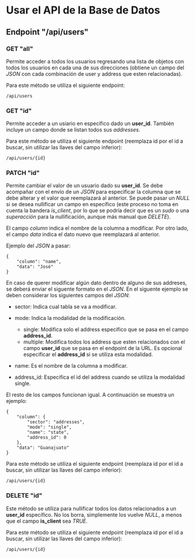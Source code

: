 # Usar el API de la Base de Datos

## Endpoint "/api/users"

### GET "all"
Permite acceder a todos los usuarios regresando una lista de objetos con todos los usuarios en cada una de sus direcciones (obtiene un campo del *JSON* con cada combinación de user y address que esten relacionadas).

Para este método se utiliza el siguiente endpoint:
```
/api/users
```

### GET "id"
Permite acceder a un usiario en especifico dado un **user_id**. También incluye un campo donde se listan todos sus *addresses*.

Para este método se utiliza el siguiente endpoint (reemplaza id por el id a buscar, sin utilizar las llaves del campo inferior):
```
/api/users/{id}
```

### PATCH "id"
Permite cambiar el valor de un usuario dado su **user_id**. Se debe acompañar con el envío de un *JSON* para especificar la columna que se debe alterar y el valor que reemplazará al anterior. Se puede pasar un *NULL* si se desea nullificar un campo en específico (este proceso no toma en cuenta la bandera *is_client*, por lo que se podría decir que es un *sudo* o una *superacción* para la nullificación, aunque más manual que *DELETE*).

El campo *column* indica el nombre de la columna a modificar. Por otro lado, el campo *data* indica el dato nuevo que reemplazará al anterior.

Ejemplo del *JSON* a pasar:

```
{
    "column": "name",
    "data": "José"
}
```
En caso de querer modificar algún dato dentro de alguno de sus addreses, se deberá enviar el siguente formato en el *JSON*.
En el siguente ejemplo se deben considerar los siguientes campos del *JSON*:
+ sector: Indica cual tabla se va a modificar.
+ mode: Indica la modalidad de la modificación.
    
    + single: Modifica solo el address especifico que se pasa en el campo **address_id**.
    + multiple: Modifica todos los address que esten relacionados con el campo **user_id** que se pasa en el endpoint de la URL. Es opcional especificar el **address_id** si se utiliza esta modalidad.
+ name: Es el nombre de la columna a modificar.
+ address_id: Especifica el id del address cuando se utiliza la modalidad single.

El resto de los campos funcionan igual. A continuación se muestra un ejemplo:
```
{
    "column": {
        "sector": "addresses",
        "mode": "single",
        "name": "state",
        "address_id": 0
    },
    "data": "Guanajuato"
}
```
Para este método se utiliza el siguiente endpoint (reemplaza id por el id a buscar, sin utilizar las llaves del campo inferior):
```
/api/users/{id}
```

### DELETE "id"
Este método se utiliza para nullificar todos los datos relacionados a un **user_id** específico. No los borra, simplemente los vuelve *NULL*, a menos que el campo **is_client** sea *TRUE*.

Para este método se utiliza el siguiente endpoint (reemplaza id por el id a buscar, sin utilizar las llaves del campo inferior):
```
/api/users/{id}
```
